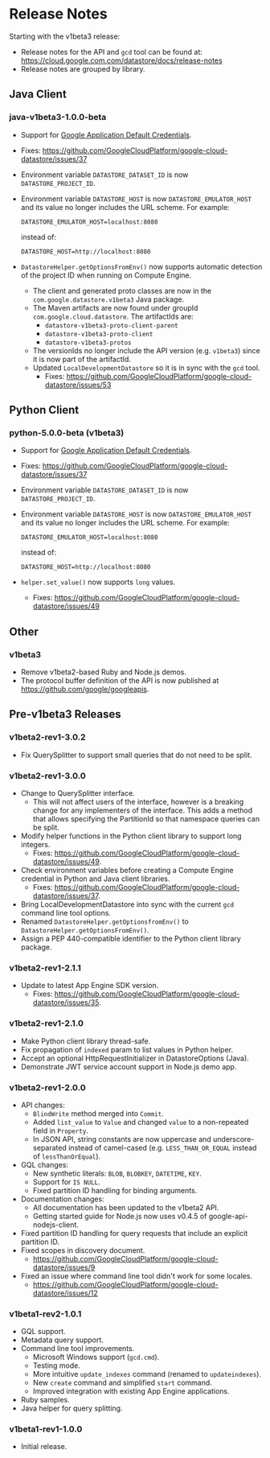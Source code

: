 # Release Notes

Starting with the v1beta3 release:

  - Release notes for the API and `gcd` tool can be found at:
    <https://cloud.google.com.com/datastore/docs/release-notes>
  - Release notes are grouped by library.

## Java Client

### java-v1beta3-1.0.0-beta

  - Support for [Google Application Default Credentials](https://developers.google.com/identity/protocols/application-default-credentials).
  - Fixes:
    https://github.com/GoogleCloudPlatform/google-cloud-datastore/issues/37
  - Environment variable `DATASTORE_DATASET_ID` is now `DATASTORE_PROJECT_ID`.
  - Environment variable `DATASTORE_HOST` is now `DATASTORE_EMULATOR_HOST` and
    its value no longer includes the URL scheme. For example:

      `DATASTORE_EMULATOR_HOST=localhost:8080`

    instead of:

      `DATASTORE_HOST=http://localhost:8080`
- `DatastoreHelper.getOptionsFromEnv()` now
    supports automatic detection of the project ID when running on
    Compute Engine.
  - The client and generated proto classes are now in the
    `com.google.datastore.v1beta3` Java package.
  - The Maven artifacts are now found under groupId `com.google.cloud.datastore`.
    The artifactIds are:
      - `datastore-v1beta3-proto-client-parent`
      - `datastore-v1beta3-proto-client`
      - `datastore-v1beta3-protos`
  - The versionIds no longer include the API version (e.g. `v1beta3`)
    since it is now part of the artifactId.
  - Updated `LocalDevelopmentDatastore` so it is in sync with the `gcd` tool.
    - Fixes:
      <https://github.com/GoogleCloudPlatform/google-cloud-datastore/issues/53>

## Python Client

### python-5.0.0-beta (v1beta3)

  - Support for [Google Application Default Credentials](https://developers.google.com/identity/protocols/application-default-credentials).
  - Fixes:
    <https://github.com/GoogleCloudPlatform/google-cloud-datastore/issues/37>
  - Environment variable `DATASTORE_DATASET_ID` is now `DATASTORE_PROJECT_ID`.
  - Environment variable `DATASTORE_HOST` is now `DATASTORE_EMULATOR_HOST` and
    its value no longer includes the URL scheme. For example:

      `DATASTORE_EMULATOR_HOST=localhost:8080`

    instead of:

      `DATASTORE_HOST=http://localhost:8080`
- `helper.set_value()` now supports `long` values.
    - Fixes:
      <https://github.com/GoogleCloudPlatform/google-cloud-datastore/issues/49>

## Other

### v1beta3

- Remove v1beta2-based Ruby and Node.js demos.
- The protocol buffer definition of the API is now published at
  <https://github.com/google/googleapis>.

## Pre-v1beta3 Releases

### v1beta2-rev1-3.0.2

- Fix QuerySplitter to support small queries that do not need to be split.

### v1beta2-rev1-3.0.0

- Change to QuerySplitter interface.
  - This will not affect users of the interface, however is a breaking change for
    any implementers of the interface. This adds a method that allows
    specifying the PartitionId so that namespace queries can be split.
- Modify helper functions in the Python client library to support long integers.
  - Fixes:
    <https://github.com/GoogleCloudPlatform/google-cloud-datastore/issues/49>.
- Check environment variables before creating a Compute Engine credential in Python and Java client libraries.
  - Fixes:
    <https://github.com/GoogleCloudPlatform/google-cloud-datastore/issues/37>.
- Bring LocalDevelopmentDatastore into sync with the current `gcd` command line tool options.
- Renamed `DatastoreHelper.getOptionsfromEnv()` to `DatastoreHelper.getOptionsFromEnv()`.
- Assign a PEP 440-compatible identifier to the Python client library package.

### v1beta2-rev1-2.1.1
- Update to latest App Engine SDK version.
  - Fixes:
    <https://github.com/GoogleCloudPlatform/google-cloud-datastore/issues/35>.

### v1beta2-rev1-2.1.0

- Make Python client library thread-safe.
- Fix propagation of `indexed` param to list values in Python helper.
- Accept an optional HttpRequestInitializer in DatastoreOptions (Java).
- Demonstrate JWT service account support in Node.js demo app.

### v1beta2-rev1-2.0.0

- API changes:
  - `BlindWrite` method merged into `Commit`.
  - Added `list_value` to `Value` and changed `value` to a non-repeated field in `Property`.
  - In JSON API, string constants are now uppercase and underscore-separated
    instead of camel-cased (e.g. `LESS_THAN_OR_EQUAL` instead of
    `lessThanOrEqual`).
- GQL changes:
  - New synthetic literals: `BLOB`, `BLOBKEY`, `DATETIME`, `KEY`.
  - Support for `IS NULL`.
  - Fixed partition ID handling for binding arguments.
- Documentation changes:
  - All documentation has been updated to the v1beta2 API.
  - Getting started guide for Node.js now uses v0.4.5 of
    google-api-nodejs-client.
- Fixed partition ID handling for query requests that include an explicit
  partition ID.
- Fixed scopes in discovery document.
  - <https://github.com/GoogleCloudPlatform/google-cloud-datastore/issues/9>
- Fixed an issue where command line tool didn't work for some locales.
  - <https://github.com/GoogleCloudPlatform/google-cloud-datastore/issues/12>

### v1beta1-rev2-1.0.1

- GQL support.
- Metadata query support.
- Command line tool improvements.
  - Microsoft Windows support (`gcd.cmd`).
  - Testing mode.
  - More intuitive `update_indexes` command (renamed to `updateindexes`).
  - New `create` command and simplified `start` command.
  - Improved integration with existing App Engine applications.
- Ruby samples.
- Java helper for query splitting.

### v1beta1-rev1-1.0.0

- Initial release.
